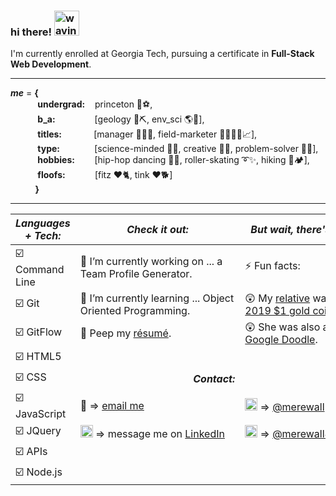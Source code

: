 ### hi there! <img src="https://editablegifs.com/gifs/gifs/raising-hand-emoji/thumbnail.gif" alt="waving smiley" width="40px" height="40px">  
  
I'm currently enrolled at <span style="">Georgia Tech</span>, pursuing a certificate in **Full-Stack Web Development**.
  
----------------------------------------
_**me**_ = **{**  
&nbsp;&nbsp;&nbsp;&nbsp;&nbsp;&nbsp;&nbsp;&nbsp;&nbsp;&nbsp;&nbsp;**undergrad:** &nbsp;&nbsp;&nbsp;princeton 🐯⚽,  
&nbsp;&nbsp;&nbsp;&nbsp;&nbsp;&nbsp;&nbsp;&nbsp;&nbsp;&nbsp;&nbsp;**b_a:** &nbsp;&nbsp;&nbsp;&nbsp;&nbsp;&nbsp;&nbsp;&nbsp;&nbsp;&nbsp;&nbsp;&nbsp;&nbsp;&nbsp;&nbsp;[geology 🗻⛏️, env_sci 🌎🌱],  
&nbsp;&nbsp;&nbsp;&nbsp;&nbsp;&nbsp;&nbsp;&nbsp;&nbsp;&nbsp;&nbsp;**titles:** &nbsp;&nbsp;&nbsp;&nbsp;&nbsp;&nbsp;&nbsp;&nbsp;&nbsp;&nbsp;&nbsp;&nbsp;[manager 👩‍💼💼, field-marketer 👨‍👩‍👧‍👦📈],  
&nbsp;&nbsp;&nbsp;&nbsp;&nbsp;&nbsp;&nbsp;&nbsp;&nbsp;&nbsp;&nbsp;**type:** &nbsp;&nbsp;&nbsp;&nbsp;&nbsp;&nbsp;&nbsp;&nbsp;&nbsp;&nbsp;&nbsp;&nbsp;&nbsp;[science-minded 🔬🤓, creative 🎨📐, problem-solver 🧩🧐],  
&nbsp;&nbsp;&nbsp;&nbsp;&nbsp;&nbsp;&nbsp;&nbsp;&nbsp;&nbsp;&nbsp;**hobbies:** &nbsp;&nbsp;&nbsp;&nbsp;&nbsp;&nbsp;&nbsp;[hip-hop dancing 🎵💃, roller-skating ➰✨, hiking 🥾🏕️],  
&nbsp;&nbsp;&nbsp;&nbsp;&nbsp;&nbsp;&nbsp;&nbsp;&nbsp;&nbsp;&nbsp;**floofs:** &nbsp;&nbsp;&nbsp;&nbsp;&nbsp;&nbsp;&nbsp;&nbsp;&nbsp;&nbsp;&nbsp;[fitz ♥️🐈, tink ♥️🐕]  
&nbsp;&nbsp;&nbsp;&nbsp;&nbsp;&nbsp;&nbsp;&nbsp;&nbsp;&nbsp;**}**

--------------------
_Languages + Tech:_ | _Check it out:_ | _But wait, there's more..._ |
--------------------|-----------------|-----------------------------|
☑️ Command Line | 🔭 I’m currently working on ... a Team Profile Generator. | ⚡ Fun facts: 
☑️ Git | 🤯 I’m currently learning ... Object Oriented Programming. | 😲 My [relative](https://www.nasa.gov/image-feature/mary-ross-a-hidden-figure) was on the [2019 $1 gold coin](https://www.usmint.gov/coins/coin-medal-programs/native-american-dollar-coins/2019-american-indians-in-space).
☑️ GitFlow | 👀 Peep my [résumé](). | 😲 She was also a [2018 Google Doodle](https://www.google.com/doodles/mary-g-ross-110th-birthday).
☑️ HTML5 |
☑️ CSS | &nbsp;&nbsp;&nbsp;&nbsp;&nbsp;&nbsp;&nbsp;&nbsp;&nbsp;&nbsp;&nbsp;&nbsp;&nbsp;&nbsp;&nbsp;&nbsp;&nbsp;&nbsp;&nbsp;&nbsp;&nbsp;&nbsp;&nbsp;&nbsp;&nbsp;&nbsp;&nbsp;&nbsp;&nbsp;&nbsp;&nbsp;&nbsp;&nbsp;&nbsp;&nbsp;&nbsp;&nbsp;&nbsp;&nbsp;&nbsp;&nbsp;&nbsp;_**Contact:**_ | &nbsp;&nbsp;&nbsp;&nbsp;&nbsp;&nbsp;&nbsp;&nbsp;&nbsp;&nbsp;&nbsp;&nbsp;&nbsp;&nbsp;&nbsp;&nbsp;&nbsp;&nbsp;&nbsp;&nbsp;&nbsp;&nbsp;&nbsp;&nbsp;&nbsp;&nbsp;&nbsp;&nbsp;&nbsp;&nbsp;&nbsp;&nbsp;&nbsp;&nbsp;&nbsp;_**Social:**_ 
☑️ JavaScript | 📧 => [email me](mlwall@alumni.princeton.edu) | <img src="https://www.edigitalagency.com.au/wp-content/uploads/instagram-logo-svg-vector-for-print.svg" alt="Instagram logo" width="20px" height="20px"> => [@merewall](https://www.instagram.com/merewall/) 
☑️ JQuery | <img src="https://www.edigitalagency.com.au/wp-content/uploads/Linkedin-logo-icon-png.png" alt="LinkedIn logo" width="20px" height="20px">  => message me on [LinkedIn](https://www.linkedin.com/in/meredithwall/) | <img src="https://www.redditinc.com/assets/images/site/reddit-logo.png" alt="reddit logo" width="20px" height="20px"> => [@merewall85](https://www.reddit.com/user/merewall85) 
☑️ APIs | 
☑️ Node.js |
